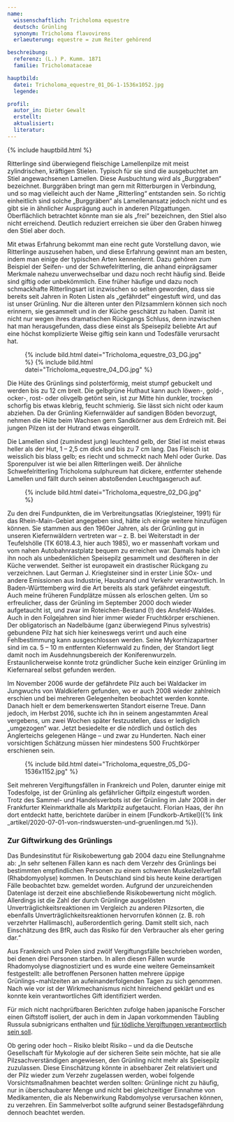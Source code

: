 ```yaml
---
name:
  wissenschaftlich: Tricholoma equestre
  deutsch: Grünling
  synonym: Tricholoma flavovirens
  erlaeuterung: equestre = zum Reiter gehörend

beschreibung:
  referenz: (L.) P. Kumm. 1871
  familie: Tricholomataceae

hauptbild:
  datei: Tricholoma_equestre_01_DG-1-1536x1052.jpg
  legende:

profil:
  autor_in: Dieter Gewalt
  erstellt:
  aktualisiert:
  literatur:
---
```


{% include hauptbild.html %}

Ritterlinge sind überwiegend fleischige Lamellenpilze mit meist zylindrischen, kräftigen Stielen. Typisch für sie sind die ausgebuchtet am Stiel angewachsenen Lamellen. Diese Ausbuchtung wird als „Burggraben“ bezeichnet. Burggräben bringt man gern mit Ritterburgen in Verbindung, und so mag vielleicht auch der Name „Ritterling“ entstanden sein. So richtig einheitlich sind solche „Burggräben“ als Lamellenansatz jedoch nicht und es gibt sie in ähnlicher Ausprägung auch in anderen Pilzgattungen. Oberflächlich betrachtet könnte man sie als „frei“ bezeichnen, den Stiel also nicht erreichend. Deutlich reduziert erreichen sie über den Graben hinweg den Stiel aber doch.

Mit etwas Erfahrung bekommt man eine recht gute Vorstellung davon, wie Ritterlinge auszusehen haben, und diese Erfahrung gewinnt man am besten, indem man einige der typischen Arten kennenlernt. Dazu gehören zum Beispiel der Seifen- und der Schwefelritterling, die anhand einprägsamer Merkmale nahezu unverwechselbar und dazu noch recht häufig sind. Beide sind giftig oder unbekömmlich. Eine früher häufige und dazu noch schmackhafte Ritterlingsart ist inzwischen so selten geworden, dass sie bereits seit Jahren in Roten Listen als „gefährdet“ eingestuft wird, und das ist unser Grünling. Nur die älteren unter den Pilzsammlern können sich noch erinnern, sie gesammelt und in der Küche geschätzt zu haben. Damit ist nicht nur wegen ihres dramatischen Rückgangs Schluss, denn inzwischen hat man herausgefunden, dass diese einst als Speisepilz beliebte Art auf eine höchst komplizierte Weise giftig sein kann und Todesfälle verursacht hat.

<figure>
  {% include bild.html datei="Tricholoma_equestre_03_DG.jpg" %}
  {% include bild.html datei="Tricholoma_equestre_04_DG.jpg" %}
</figure>

Die Hüte des Grünlings sind polsterförmig, meist stumpf gebuckelt und werden bis zu 12 cm breit. Die gelbgrüne Huthaut kann auch löwen-, gold-, ocker-, rost- oder olivgelb getönt sein, ist zur Mitte hin dunkler, trocken schorfig bis etwas klebrig, feucht schmierig. Sie lässt sich nicht oder kaum abziehen. Da der Grünling Kiefernwälder auf sandigen Böden bevorzugt, nehmen die Hüte beim Wachsen gern Sandkörner aus dem Erdreich mit. Bei jungen Pilzen ist der Hutrand etwas eingerollt.

Die Lamellen sind (zumindest jung) leuchtend gelb, der Stiel ist meist etwas heller als der Hut, 1 – 2,5 cm dick und bis zu 7 cm lang. Das Fleisch ist weisslich bis blass gelb; es riecht und schmeckt nach Mehl oder Gurke. Das Sporenpulver ist wie bei allen Ritterlingen weiß. Der ähnliche Schwefelritterling Tricholoma sulphureum hat dickere, entfernter stehende Lamellen und fällt durch seinen abstoßenden Leuchtgasgeruch auf.

<figure>
  {% include bild.html datei="Tricholoma_equestre_02_DG.jpg" %}
</figure>

Zu den drei Fundpunkten, die im Verbreitungsatlas (Krieglsteiner, 1991) für das Rhein-Main-Gebiet angegeben sind, hätte ich einige weitere hinzufügen können. Sie stammen aus den 1960er Jahren, als der Grünling gut in unseren Kiefernwäldern vertreten war – z. B. bei Weiterstadt in der Teufelshölle (TK 6018.4.3, hier auch 1985), wo er massenhaft vorkam und vom nahen Autobahnrastplatz bequem zu erreichen war. Damals habe ich ihn noch als unbedenklichen Speisepilz gesammelt und desöfteren in der Küche verwendet. Seither ist europaweit ein drastischer Rückgang zu verzeichnen. Laut German J. Krieglsteiner sind in erster Linie SOx- und andere Emissionen aus Industrie, Hausbrand und Verkehr verantwortlich. In Baden-Württemberg wird die Art bereits als stark gefährdet eingestuft. Auch meine früheren Fundplätze müssen als erloschen gelten. Um so erfreulicher, dass der Grünling im September 2000 doch wieder aufgetaucht ist, und zwar im Roteichen-Bestand (!) des Ansfeld-Waldes. Auch in den Folgejahren sind hier immer wieder Fruchtkörper erschienen. Der obligatorisch an Nadelbäume (ganz überwiegend Pinus sylvestris) gebundene Pilz hat sich hier keineswegs verirrt und auch eine Fehlbestimmung kann ausgeschlossen werden. Seine Mykorrhizapartner sind im ca. 5 – 10 m entfernten Kiefernwald zu finden, der Standort liegt damit noch im Ausdehnungsbereich der Koniferenwurzeln. Erstaunlicherweise konnte trotz gründlicher Suche kein einziger Grünling im Kiefernareal selbst gefunden werden.

Im November 2006 wurde der gefährdete Pilz auch bei Waldacker im Jungwuchs von Waldkiefern gefunden, wo er auch 2008 wieder zahlreich erschien und bei mehreren Gelegenheiten beobachtet werden konnte. Danach hielt er dem bemerkenswerten Standort eiserne Treue. Dann jedoch, im Herbst 2016, suchte ich ihn in seinem angestammten Areal vergebens, um zwei Wochen später festzustellen, dass er lediglich „umgezogen“ war. Jetzt besiedelte er die nördlich und östlich des Anglerteichs gelegenen Hänge – und zwar zu Hunderten. Nach einer vorsichtigen Schätzung müssen hier mindestens 500 Fruchtkörper erschienen sein.

<figure>
  {% include bild.html datei="Tricholoma_equestre_05_DG-1536x1152.jpg" %}
</figure>

Seit mehreren Vergiftungsfällen in Frankreich und Polen, darunter einige mit Todesfolge, ist der Grünling als gefährlicher Giftpilz eingestuft worden. Trotz des Sammel- und Handelsverbots ist der Grünling im Jahr 2008 in der Frankfurter Kleinmarkthalle als Marktpilz aufgetaucht. Florian Haas, der ihn dort entdeckt hatte, berichtete darüber in einem [Fundkorb-Artikel]({% link _artikel/2020-07-01-von-rindswuersten-und-gruenlingen.md %}).
 
### Zur Giftwirkung des Grünlings

Das Bundesinstitut für Risikobewertung gab 2004 dazu eine Stellungnahme ab: „In sehr seltenen Fällen kann es nach dem Verzehr des Grünlings bei bestimmten empfindlichen Personen zu einem schweren Muskelzellverfall (Rhabdomyolyse) kommen. In Deutschland sind bis heute keine derartigen Fälle beobachtet bzw. gemeldet worden. Aufgrund der unzureichenden Datenlage ist derzeit eine abschließende Risikobewertung nicht möglich. Allerdings ist die Zahl der durch Grünlinge ausgelösten Unverträglichkeitsreaktionen im Vergleich zu anderen Pilzsorten, die ebenfalls Unverträglichkeitsreaktionen hervorrufen können (z. B. roh verzehrter Hallimasch), außerordentlich gering. Damit stellt sich, nach Einschätzung des BfR, auch das Risiko für den Verbraucher als eher gering dar.“

Aus Frankreich und Polen sind zwölf Vergiftungsfälle beschrieben worden, bei denen drei Personen starben. In allen diesen Fällen wurde Rhadomyolyse diagnostiziert und es wurde eine weitere Gemeinsamkeit festgestellt: alle betroffenen Personen hatten mehrere üppige Grünlings¬mahlzeiten an aufeinanderfolgenden Tagen zu sich genommen. Nach wie vor ist der Wirkmechanismus nicht hinreichend geklärt und es konnte kein verantwortliches Gift identifiziert werden.

Für mich nicht nachprüfbaren Berichten zufolge haben japanische Forscher einen Giftstoff isoliert, der auch in dem in Japan vorkommenden Täubling Russula subnigricans enthalten und [für tödliche Vergiftungen verantwortlich sein soll](https://www.welt.de/wissenschaft/article3797449/Ursache-fuer-mysterioese-Pilzvergiftungen-entdeckt.html).

Ob gering oder hoch – Risiko bleibt Risiko – und da die Deutsche Gesellschaft für Mykologie auf der sicheren Seite sein möchte, hat sie alle Pilzsachverständigen angewiesen, den Grünling nicht mehr als Speisepilz zuzulassen. Diese Einschätzung könnte in absehbarer Zeit relativiert und der Pilz wieder zum Verzehr zugelassen werden, wobei folgende Vorsichtsmaßnahmen beachtet werden sollten: Grünlinge nicht zu häufig, nur in überschaubarer Menge und nicht bei gleichzeitiger Einnahme von Medikamenten, die als Nebenwirkung Rabdomyolyse verursachen können, zu verzehren. Ein Sammelverbot sollte aufgrund seiner Bestadsgefährdung dennoch beachtet werden.
